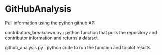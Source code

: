 # GitHubAnalysis
Pull information using the python github API

contributors_breakdown.py : python function that pulls the repository and contributor information and returns a dataset

github_analysis.py : python code to run the function and to plot results
